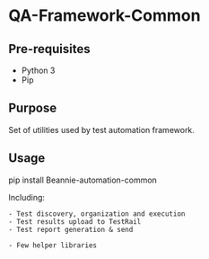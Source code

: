 # QA-Framework-Common

## Pre-requisites
 - Python 3
 - Pip

## Purpose
Set of utilities used by test automation framework.

## Usage
pip install Beannie-automation-common

Including:

    - Test discovery, organization and execution
    - Test results upload to TestRail
    - Test report generation & send
    
    - Few helper libraries
    

